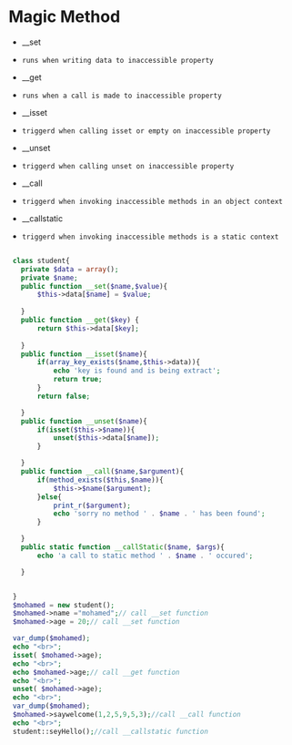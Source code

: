  # Magic Method
 
  * __set 
  *     runs when writing data to inaccessible property
  * __get
  *     runs when a call is made to inaccessible property
  * __isset
  *     triggerd when calling isset or empty on inaccessible property
  * __unset
  *     triggerd when calling unset on inaccessible property
  * __call
  *     triggerd when invoking inaccessible methods in an object context
  * __callstatic
  *     triggerd when invoking inaccessible methods is a static context
  


 
 ```php
 
  class student{
    private $data = array();
    private $name;
    public function __set($name,$value){ 
        $this->data[$name] = $value;
       
    }
    public function __get($key) {
        return $this->data[$key];
       
    }
    public function __isset($name){
        if(array_key_exists($name,$this->data)){
            echo 'key is found and is being extract';
            return true;
        }
        return false;

    }
    public function __unset($name){
        if(isset($this->$name)){
            unset($this->data[$name]);
        }

    }
    public function __call($name,$argument){
        if(method_exists($this,$name)){
            $this->$name($argument);
        }else{
            print_r($argument);
            echo 'sorry no method ' . $name . ' has been found';
        }

    }
    public static function __callStatic($name, $args){
        echo 'a call to static method ' . $name . ' occured';

    }


  }
  $mohamed = new student();
  $mohamed->name ="mohamed";// call __set function
  $mohamed->age = 20;// call __set function

  var_dump($mohamed);
  echo "<br>";
  isset( $mohamed->age);
  echo "<br>";
  echo $mohamed->age;// call __get function
  echo "<br>";
  unset( $mohamed->age);
  echo "<br>";
  var_dump($mohamed);
  $mohamed->saywelcome(1,2,5,9,5,3);//call __call function
  echo "<br>";
  student::seyHello();//call __callstatic function

 ```